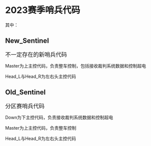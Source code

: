 # 2023赛季哨兵代码


其中：


## New_Sentinel


<font size=4>不一定存在的新哨兵代码</font>


Master为上主控代码，负责整车控制，包括接收裁判系统数据和控制超电

Head_L与Head_R为左右头主控代码

## Old_Sentinel


<font size=4>分区赛哨兵代码</font>

Down为下主控代码，负责接收裁判系统数据和控制超电

Master为上主控代码，负责整车控制

Head_L与Head_R为左右头主控代码


